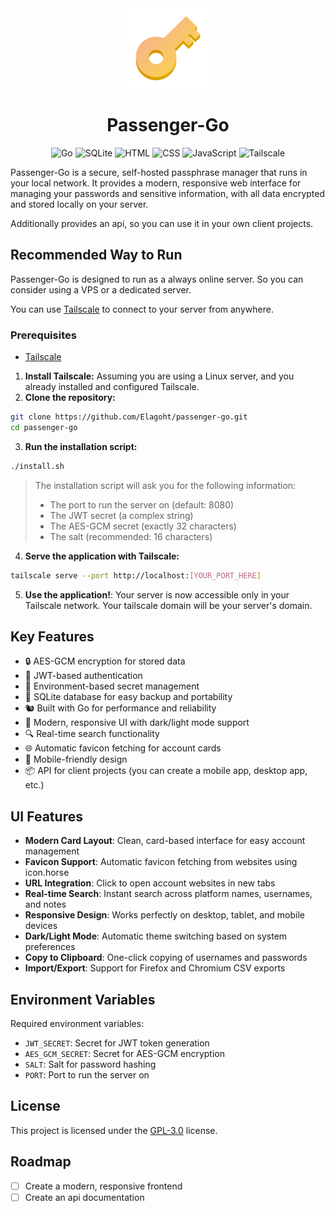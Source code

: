 <div align="center">
  <img src="https://raw.githubusercontent.com/Elagoht/passenger-go/refs/heads/main/frontend/static/img/passenger.png" alt="Passenger-Go Logo" width="128" height="128">

# Passenger-Go

![Go](https://img.shields.io/badge/Go-00ADD8?style=for-the-badge&logo=go&logoColor=white)
![SQLite](https://img.shields.io/badge/SQLite-003B57?style=for-the-badge&logo=sqlite&logoColor=white)
![HTML](https://img.shields.io/badge/HTML-E34F26?style=for-the-badge&logo=html5&logoColor=white)
![CSS](https://img.shields.io/badge/CSS-1572B6?style=for-the-badge&logo=css&logoColor=white)
![JavaScript](https://img.shields.io/badge/JavaScript-F7DF1E?style=for-the-badge&logo=javascript&logoColor=black)
![Tailscale](https://img.shields.io/badge/Tailscale-000000?style=for-the-badge&logo=tailscale&logoColor=white)
</div>

Passenger-Go is a secure, self-hosted passphrase manager that runs in your local network. It provides a modern, responsive web interface for managing your passwords and sensitive information, with all data encrypted and stored locally on your server.

Additionally provides an api, so you can use it in your own client projects.

## Recommended Way to Run

Passenger-Go is designed to run as a always online server. So you can consider using a VPS or a dedicated server.

You can use [Tailscale](https://tailscale.com) to connect to your server from anywhere.

### Prerequisites

- [Tailscale](https://tailscale.com)

1. **Install Tailscale:** Assuming you are using a Linux server, and you already installed and configured Tailscale.
2. **Clone the repository:**

```bash
git clone https://github.com/Elagoht/passenger-go.git
cd passenger-go
```

3. **Run the installation script:**

```bash
./install.sh
```

> The installation script will ask you for the following information:
>
> - The port to run the server on (default: 8080)
> - The JWT secret (a complex string)
> - The AES-GCM secret (exactly 32 characters)
> - The salt (recommended: 16 characters)

4. **Serve the application with Tailscale:**

```bash
tailscale serve --port http://localhost:[YOUR_PORT_HERE]
```

5. **Use the application!**: Your server is now accessible only in your Tailscale network. Your tailscale domain will be your server's domain.

## Key Features

- 🔒 AES-GCM encryption for stored data
- 🔑 JWT-based authentication
- 🍃 Environment-based secret management
- 💾 SQLite database for easy backup and portability
- 🐿️ Built with Go for performance and reliability
- 🎨 Modern, responsive UI with dark/light mode support
- 🔍 Real-time search functionality
- 🌐 Automatic favicon fetching for account cards
- 📱 Mobile-friendly design
- 📦 API for client projects (you can create a mobile app, desktop app, etc.)

## UI Features

- **Modern Card Layout**: Clean, card-based interface for easy account management
- **Favicon Support**: Automatic favicon fetching from websites using icon.horse
- **URL Integration**: Click to open account websites in new tabs
- **Real-time Search**: Instant search across platform names, usernames, and notes
- **Responsive Design**: Works perfectly on desktop, tablet, and mobile devices
- **Dark/Light Mode**: Automatic theme switching based on system preferences
- **Copy to Clipboard**: One-click copying of usernames and passwords
- **Import/Export**: Support for Firefox and Chromium CSV exports

## Environment Variables

Required environment variables:

- `JWT_SECRET`: Secret for JWT token generation
- `AES_GCM_SECRET`: Secret for AES-GCM encryption
- `SALT`: Salt for password hashing
- `PORT`: Port to run the server on

## License

This project is licensed under the [GPL-3.0](LICENSE) license.

## Roadmap

- [ ] Create a modern, responsive frontend
- [ ] Create an api documentation
